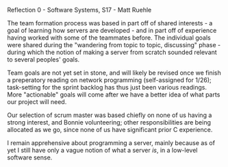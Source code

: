 Reflection 0 - Software Systems, S17 - Matt Ruehle

The team formation process was based in part off of shared interests - a goal of learning how servers are developed - and in part off of experience having worked with some of the teammates before. The individual goals were shared during the "wandering from topic to topic, discussing" phase - during which the notion of making a server from scratch sounded relevant to several peoples' goals.

Team goals are not yet set in stone, and will likely be revised once we finish a preperatory reading on network programming (self-assigned for 1/26); task-setting for the sprint backlog has thus just been various readings. More "actionable" goals will come after we have a better idea of what parts our project will need.

Our selection of scrum master was based chiefly on none of us having a strong interest, and Bonnie volunteering; other responsibilities are being allocated as we go, since none of us have significant prior C experience.

I remain apprehensive about programming a server, mainly because as of yet I still have only a vague notion of what a server _is_, in a low-level software sense.